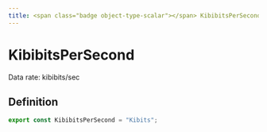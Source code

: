 ```yaml
---
title: <span class="badge object-type-scalar"></span> KibibitsPerSecond
---
```

# <span class="badge object-type-scalar"></span> KibibitsPerSecond

Data rate: kibibits/sec

## Definition

```typescript
export const KibibitsPerSecond = "Kibits";

```

